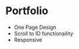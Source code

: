 # Portfolio
<ul>
<li>One Page Design</li>
<li>Scroll to ID functionaility</li>
<li>Responsive</li>
</ul>
